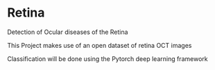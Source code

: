 # Retina
Detection of Ocular diseases of the Retina

This Project makes use of an open dataset of retina OCT images

Classification will be done using the Pytorch deep learning framework
